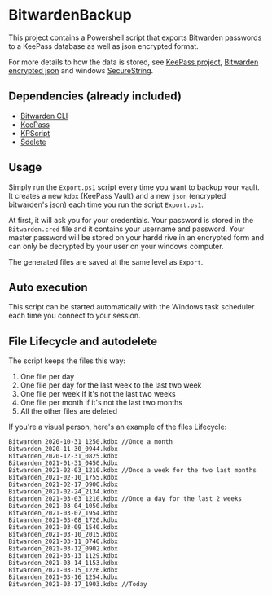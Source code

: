 # BitwardenBackup

This project contains a Powershell script that exports Bitwarden passwords to a KeePass database as well as json encrypted format.

For more details to how the data is stored, see [KeePass project](https://keepass.info/), [Bitwarden encrypted json](https://bitwarden.com/help/article/encrypted-export/) and windows [SecureString](https://docs.microsoft.com/en-us/dotnet/api/system.security.securestring?view=net-5.0#how-secure-is-securestring).

## Dependencies (already included)
* [Bitwarden CLI](https://bitwarden.com/help/article/cli/#download--install)
* [KeePass](https://keepass.info/download.html)
* [KPScript](https://keepass.info/plugins.html)
* [Sdelete](https://docs.microsoft.com/en-us/sysinternals/downloads/sdelete)

## Usage

Simply run the `Export.ps1` script every time you want to backup your vault. It creates a new `kdbx` (KeePass Vault) and a new `json` (encrypted bitwarden's json) each time you run the script `Export.ps1`.

At first, it will ask you for your credentials. Your password is stored in the `Bitwarden.cred` file and it contains your username and password. Your master password will be stored on your hardd rive in an encrypted form and can only be decrypted by your user on your windows computer.

The generated files are saved at the same level as `Export`.

## Auto execution
This script can be started automatically with the Windows task scheduler each time you connect to your session.

## File Lifecycle and autodelete

The script keeps the files this way:
1. One file per day
2. One file per day for the last week to the last two week
3. One file per week if it's not the last two weeks
4. One file per month if it's not the last two months
5. All the other files are deleted

If you're a visual person, here's an example of the files Lifecycle:
```
Bitwarden_2020-10-31_1250.kdbx //Once a month
Bitwarden_2020-11-30_0944.kdbx
Bitwarden_2020-12-31_0825.kdbx
Bitwarden_2021-01-31_0450.kdbx
Bitwarden_2021-02-03_1210.kdbx //Once a week for the two last months
Bitwarden_2021-02-10_1755.kdbx
Bitwarden_2021-02-17_0900.kdbx
Bitwarden_2021-02-24_2134.kdbx
Bitwarden_2021-03-03_1210.kdbx //Once a day for the last 2 weeks
Bitwarden_2021-03-04_1050.kdbx
Bitwarden_2021-03-07_1954.kdbx
Bitwarden_2021-03-08_1720.kdbx
Bitwarden_2021-03-09_1540.kdbx
Bitwarden_2021-03-10_2015.kdbx
Bitwarden_2021-03-11_0740.kdbx
Bitwarden_2021-03-12_0902.kdbx
Bitwarden_2021-03-13_1129.kdbx
Bitwarden_2021-03-14_1153.kdbx
Bitwarden_2021-03-15_1226.kdbx
Bitwarden_2021-03-16_1254.kdbx
Bitwarden_2021-03-17_1903.kdbx //Today
```
